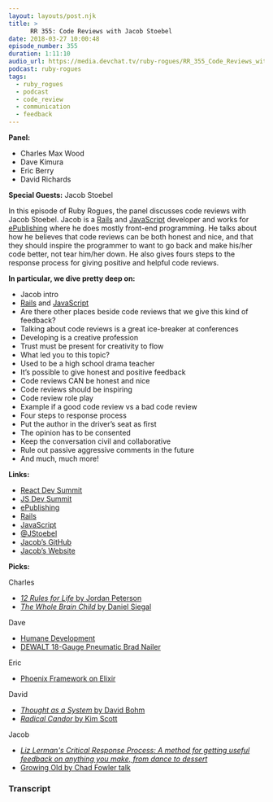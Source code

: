 ```yaml
---
layout: layouts/post.njk
title: >
      RR 355: Code Reviews with Jacob Stoebel
date: 2018-03-27 10:00:48
episode_number: 355
duration: 1:11:10
audio_url: https://media.devchat.tv/ruby-rogues/RR_355_Code_Reviews_with_Jacob_Stoebel.mp3
podcast: ruby-rogues
tags:
  - ruby_rogues
  - podcast
  - code_review
  - communication
  - feedback
---
```


 **Panel:**

- Charles Max Wood
- Dave Kimura
- Eric Berry
- David Richards

**Special Guests:** Jacob Stoebel

In this episode of Ruby Rogues, the panel discusses code reviews with Jacob Stoebel. Jacob is a [Rails](http://rubyonrails.org/) and [JavaScript](https://www.javascript.com/) developer and works for [ePublishing](https://www.epublishing.com/) where he does mostly front-end programming. He talks about how he believes that code reviews can be both honest and nice, and that they should inspire the programmer to want to go back and make his/her code better, not tear him/her down. He also gives fours steps to the response process for giving positive and helpful code reviews.

**In particular, we dive pretty deep on:**

- Jacob intro
- [Rails](http://rubyonrails.org/) and [JavaScript](https://www.javascript.com/)
- Are there other places beside code reviews that we give this kind of feedback?
- Talking about code reviews is a great ice-breaker at conferences
- Developing is a creative profession
- Trust must be present for creativity to flow
- What led you to this topic?
- Used to be a high school drama teacher
- It’s possible to give honest and positive feedback
- Code reviews CAN be honest and nice
- Code reviews should be inspiring
- Code review role play
- Example if a good code review vs a bad code review
- Four steps to response process
- Put the author in the driver’s seat as first
- The opinion has to be consented
- Keep the conversation civil and collaborative
- Rule out passive aggressive comments in the future
- And much, much more!

**Links:**

- [React Dev Summit](https://reactdevsummit.com/)
- [JS Dev Summit](https://jsdevsummit.com/)
- [ePublishing](https://www.epublishing.com/)
- [Rails](http://rubyonrails.org/)
- [JavaScript](https://www.javascript.com/)
- [@JStoebel](https://twitter.com/jstoebel?lang=en)
- [Jacob’s GitHub](https://github.com/jstoebel)
- [Jacob’s Website](http://www.jstoebel.com/)

**Picks:**

Charles

- [_12 Rules for Life_ by Jordan Peterson](https://www.amazon.com/12-Rules-Life-Antidote-Chaos/dp/0345816021)
- [_The Whole Brain Child_ by Daniel Siegal](https://www.amazon.com/Whole-Brain-Child-Revolutionary-Strategies-Developing/dp/0553386697)

Dave

- [Humane Development](http://humanedevelopment.org/)
- [DEWALT 18-Gauge Pneumatic Brad Nailer](https://www.homedepot.com/p/DEWALT-18-Gauge-Pneumatic-Brad-Nailer-DWFP12233/205647692)

Eric

- [Phoenix Framework on Elixir](http://phoenixframework.org/)

David

- [_Thought as a System_ by David Bohm](https://www.amazon.com/Thought-as-System-David-Bohm/dp/0415110300)
- [_Radical Candor_ by Kim Scott](https://www.amazon.com/Radical-Candor-Kim-Scott/dp/B01KTIEFEE)

Jacob

- [_Liz Lerman's Critical Response Process: A method for getting useful feedback on anything you make, from dance to dessert_](https://www.amazon.com/Liz-Lermans-critical-response-process/dp/0972738509)
- [Growing Old by Chad Fowler talk](https://www.youtube.com/watch?v=qH_y45he4-o)


### Transcript
